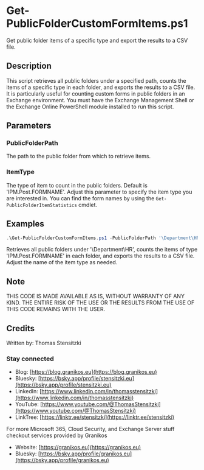 # Get-PublicFolderCustomFormItems.ps1

Get public folder items of a specific type and export the results to a CSV file.

## Description

This script retrieves all public folders under a specified path, counts the items of a specific type in each folder, and exports the results to a CSV file.
It is particularly useful for counting custom forms in public folders in an Exchange environment.
You must have the Exchange Management Shell or the Exchange Online PowerShell module installed to run this script.

## Parameters

### PublicFolderPath

The path to the public folder from which to retrieve items.

### ItemType

The type of item to count in the public folders. Default is 'IPM.Post.FORMNAME'.
Adjust this parameter to specify the item type you are interested in.
You can find the form names by using the `Get-PublicFolderItemStatistics` cmdlet.

## Examples

``` PowerShell
.\Get-PublicFolderCustomFormItems.ps1 -PublicFolderPath '\Department\HR' -ItemType 'IPM.Post.FORMNAME'
```

Retrieves all public folders under '\Department\HR', counts the items of type 'IPM.Post.FORMNAME' in each folder, and exports the results to a CSV file. Adjust the name of the item type as needed.

## Note

THIS CODE IS MADE AVAILABLE AS IS, WITHOUT WARRANTY OF ANY KIND. THE ENTIRE
RISK OF THE USE OR THE RESULTS FROM THE USE OF THIS CODE REMAINS WITH THE USER.

## Credits

Written by: Thomas Stensitzki

### Stay connected

* Blog: [https://blog.granikos.eu](https://blog.granikos.eu)
* Bluesky: [https://bsky.app/profile/stensitzki.eu](https://bsky.app/profile/stensitzki.eu)
* LinkedIn: [https://www.linkedin.com/in/thomasstensitzki](https://www.linkedin.com/in/thomasstensitzki)
* YouTube: [https://www.youtube.com/@ThomasStensitzki](https://www.youtube.com/@ThomasStensitzki)
* LinkTree: [https://linktr.ee/stensitzki](https://linktr.ee/stensitzki)

For more Microsoft 365, Cloud Security, and Exchange Server stuff checkout services provided by Granikos

* Website: [https://granikos.eu](https://granikos.eu)
* Bluesky: [https://bsky.app/profile/granikos.eu](https://bsky.app/profile/granikos.eu)
